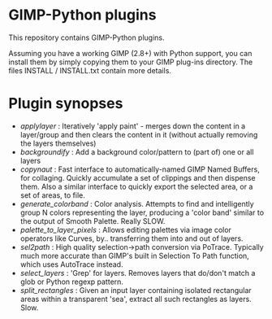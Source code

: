 GIMP-Python plugins
====================

This repository contains GIMP-Python plugins. 

Assuming you have a working GIMP (2.8+) with Python support,
you can install them by simply copying them to your GIMP plug-ins directory. The files INSTALL / INSTALL.txt contain more details.

Plugin synopses
================

* *applylayer* : Iteratively 'apply paint' - merges down the content in a layer/group and then clears the content in it (without actually removing the layers themselves)
* *backgroundify* : Add a background color/pattern to (part of) one or all layers
* *copynaut* : Fast interface to automatically-named GIMP Named Buffers, for collaging. Quickly accumulate a set of clippings and then dispense them. Also a similar interface to quickly export the selected area, or a set of areas, to file.
* *generate_colorband* : Color analysis. Attempts to find and intelligently group N colors representing the layer, producing a 'color band' similar to the output of Smooth Palette. Really SLOW.
* *palette_to_layer_pixels* : Allows editing palettes via image color operators like Curves, by.. transferring them into and out of layers.
* *sel2path* : High quality selection->path conversion via PoTrace. Typically much more accurate than GIMP's built in Selection To Path function, which uses AutoTrace instead.
* *select_layers* : 'Grep' for layers. Removes layers that do/don't match a glob or Python regexp pattern.
* *split_rectangles* : Given an input layer containing isolated rectangular areas within a transparent 'sea', extract all such rectangles as layers. Slow.
